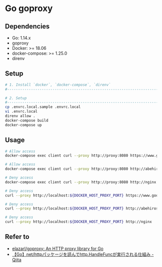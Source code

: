 # Go goproxy

## Dependencies

- Go: 1.14.x
- goproxy
- Docker: >= 18.06
- docker-compose: >= 1.25.0
- direnv

## Setup

```sh
# 1. Install `docker`, `docker-compose`, `direnv`
#------------------------------------------------------------------------------

# 2. Setup
#------------------------------------------------------------------------------
cp .envrc.local.sample .envrc.local
vi .envrc.local
direnv allow .
docker-compose build
docker-compose up
```

## Usage

```sh
# Allow access
docker-compose exec client curl --proxy http://proxy:8080 https://www.google.co.jp

# Allow access
docker-compose exec client curl --proxy http://proxy:8080 http://abehiroshi.la.coocan.jp

# Deny access
docker-compose exec client curl --proxy http://proxy:8080 http://nginx
```

```sh
# Deny access
curl --proxy http://localhost:${DOCKER_HOST_PROXY_PORT} https://www.google.co.jp

# Deny access
curl --proxy http://localhost:${DOCKER_HOST_PROXY_PORT} http://abehiroshi.la.coocan.jp

# Deny access
curl --proxy http://localhost:${DOCKER_HOST_PROXY_PORT} http://nginx
```

## Refer to

- [elazarl/goproxy: An HTTP proxy library for Go](https://github.com/elazarl/goproxy)
- [【Go】net/httpパッケージを読んでhttp.HandleFuncが実行される仕組み - Qiita](https://qiita.com/shoichiimamura/items/1d1c64d05f7e72e31a98)
